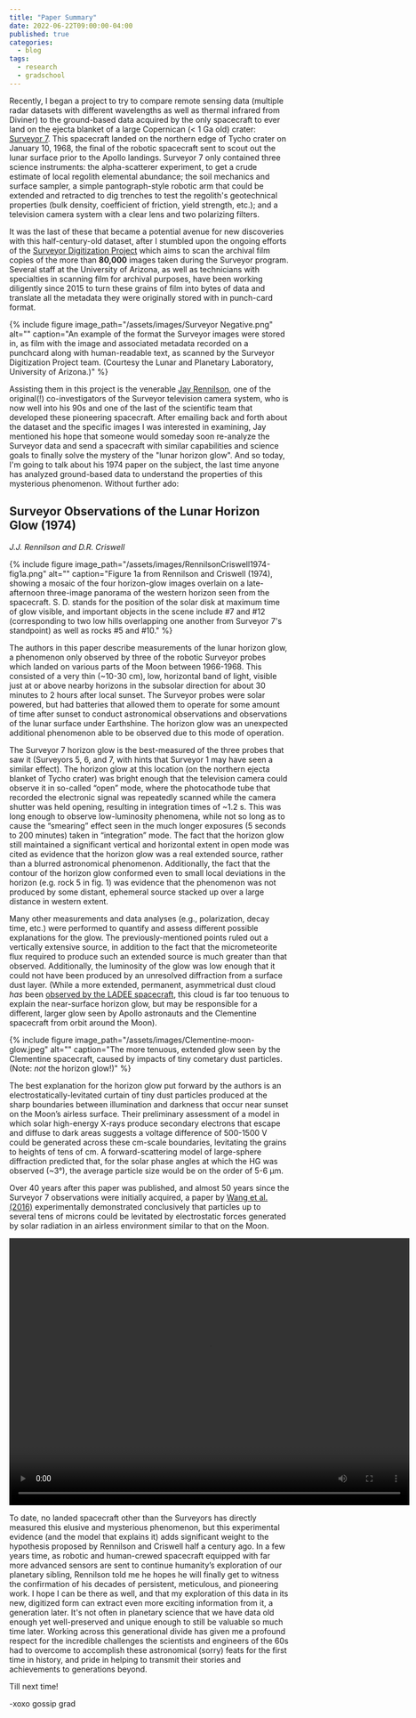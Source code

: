 ```yaml
---
title: "Paper Summary"
date: 2022-06-22T09:00:00-04:00
published: true
categories:
  - blog
tags:
  - research
  - gradschool
---
```


Recently, I began a project to try to compare remote sensing data (multiple radar datasets with different wavelengths as well as thermal infrared from Diviner) to the ground-based data acquired by the only spacecraft to ever land on the ejecta blanket of a large Copernican (< 1 Ga old) crater: [Surveyor 7]( https://www.drewexmachina.com/2018/01/07/surveyor-7-the-mission-to-tycho/). This spacecraft landed on the northern edge of Tycho crater on January 10, 1968, the final of the robotic spacecraft sent to scout out the lunar surface prior to the Apollo landings. Surveyor 7 only contained three science instruments: the alpha-scatterer experiment, to get a crude estimate of local regolith elemental abundance; the soil mechanics and surface sampler, a simple pantograph-style robotic arm that could be extended and retracted to dig trenches to test the regolith's geotechnical properties (bulk density, coefficient of friction, yield strength, etc.); and a television camera system with a clear lens and two polarizing filters.

It was the last of these that became a potential avenue for new discoveries with this half-century-old dataset, after I stumbled upon the ongoing efforts of the [Surveyor Digitization Project](https://www.lpl.arizona.edu/sic/surveyor/background) which aims to scan the archival film copies of the more than **80,000** images taken during the Surveyor program. Several staff at the University of Arizona, as well as technicians with specialties in scanning film for archival purposes, have been working diligently since 2015 to turn these grains of film into bytes of data and translate all the metadata they were originally stored with in punch-card format.

{% include figure image_path="/assets/images/Surveyor Negative.png" alt="" caption="An example of the format the Surveyor images were stored in, as film with the image and associated metadata recorded on a punchcard along with human-readable text, as scanned by the Surveyor Digitization Project team. (Courtesy the Lunar and Planetary Laboratory, University of Arizona.)" %}

Assisting them in this project is the venerable [Jay Rennilson](https://historycollection.jsc.nasa.gov/JSCHistoryPortal/history/oral_histories/NASA_HQ/Administrators/RennilsonJ/RennilsonJ_3-10-20.htm), one of the original(!) co-investigators of the Surveyor television camera system, who is now well into his 90s and one of the last of the scientific team that developed these pioneering spacecraft. After emailing back and forth about the dataset and the specific images I was interested in examining, Jay mentioned his hope that someone would someday soon re-analyze the Surveyor data and send a spacecraft with similar capabilities and science goals to finally solve the mystery of the "lunar horizon glow". And so today, I'm going to talk about his 1974 paper on the subject, the last time anyone has analyzed ground-based data to understand the properties of this mysterious phenomenon. Without further ado:

## Surveyor Observations of the Lunar Horizon Glow (1974)
_J.J. Rennilson and D.R. Criswell_


{% include figure image_path="/assets/images/RennilsonCriswell1974-fig1a.png" alt="" caption="Figure 1a from Rennilson and Criswell (1974), showing a mosaic of the four horizon-glow images overlain on a late-afternoon three-image panorama of the western horizon seen from the spacecraft. S. D. stands for the position of the solar disk at maximum time of glow visible, and important objects in the scene include #7 and #12 (corresponding to two low hills overlapping one another from Surveyor 7's standpoint) as well as rocks #5 and #10." %}

The authors in this paper describe measurements of the lunar horizon glow, a phenomenon only observed by three of the robotic Surveyor probes which landed on various parts of the Moon between 1966-1968. This consisted of a very thin (~10-30 cm), low, horizontal band of light, visible just at or above nearby horizons in the subsolar direction for about 30 minutes to 2 hours after local sunset. The Surveyor probes were solar powered, but had batteries that allowed them to operate for some amount of time after sunset to conduct astronomical observations and observations of the lunar surface under Earthshine. The horizon glow was an unexpected additional phenomenon able to be observed due to this mode of operation.

The Surveyor 7 horizon glow is the best-measured of the three probes that saw it (Surveyors 5, 6, and 7, with hints that Surveyor 1 may have seen a similar effect). The horizon glow at this location (on the northern ejecta blanket of Tycho crater) was bright enough that the television camera could observe it in so-called “open” mode, where the photocathode tube that recorded the electronic signal was repeatedly scanned while the camera shutter was held opening, resulting in integration times of ~1.2 s. This was long enough to observe low-luminosity phenomena, while not so long as to cause the “smearing” effect seen in the much longer exposures (5 seconds to 200 minutes) taken in “integration” mode. The fact that the horizon glow still maintained a significant vertical and horizontal extent in open mode was cited as evidence that the horizon glow was a real extended source, rather than a blurred astronomical phenomenon. Additionally, the fact that the contour of the horizon glow conformed even to small local deviations in the horizon (e.g. rock 5 in fig. 1) was evidence that the phenomenon was not produced by some distant, ephemeral source stacked up over a large distance in western extent.

Many other measurements and data analyses (e.g., polarization, decay time, etc.) were performed to quantify and assess different possible explanations for the glow. The previously-mentioned points ruled out a vertically extensive source, in addition to the fact that the micrometeorite flux required to produce such an extended source is much greater than that observed. Additionally, the luminosity of the glow was low enough that it could not have been produced by an unresolved diffraction from a surface dust layer. (While a more extended, permanent, asymmetrical dust cloud _has_ been [observed by the LADEE spacecraft](https://www.nature.com/articles/nature14479), this cloud is far too tenuous to explain the near-surface horizon glow, but may be responsible for a different, larger glow seen by Apollo astronauts and the Clementine spacecraft from orbit around the Moon).

{% include figure image_path="/assets/images/Clementine-moon-glow.jpeg" alt="" caption="The more tenuous, extended glow seen by the Clementine spacecraft, caused by impacts of tiny cometary dust particles. (Note: _not_ the horizon glow!)" %}

The best explanation for the horizon glow put forward by the authors is an electrostatically-levitated curtain of tiny dust particles produced at the sharp boundaries between illumination and darkness that occur near sunset on the Moon’s airless surface. Their preliminary assessment of a model in which solar high-energy X-rays produce secondary electrons that escape and diffuse to dark areas suggests a voltage difference of 500-1500 V could be generated across these cm-scale boundaries, levitating the grains to heights of tens of cm. A forward-scattering model of large-sphere diffraction predicted that, for the solar phase angles at which the HG was observed (~3°), the average particle size would be on the order of 5-6 µm.

Over 40 years after this paper was published, and almost 50 years since the Surveyor 7 observations were initially acquired, a paper by [Wang et al. (2016)](https://agupubs.onlinelibrary.wiley.com/doi/full/10.1002/2016GL069491) experimentally demonstrated conclusively that particles up to several tens of microns could be levitated by electrostatic forces generated by solar radiation in an airless environment similar to that on the Moon.

<video width="720" height="480" controls="controls">
  <source src="/assets/images/Wang2016-vid1.mp4" type="video/mp4">
</video>


To date, no landed spacecraft other than the Surveyors has directly measured this elusive and mysterious phenomenon, but this experimental evidence (and the model that explains it) adds significant weight to the hypothesis proposed by Rennilson and Criswell half a century ago. In a few years time, as robotic and human-crewed spacecraft equipped with far more advanced sensors are sent to continue humanity’s exploration of our planetary sibling, Rennilson told me he hopes he will finally get to witness the confirmation of his decades of persistent, meticulous, and pioneering work. I hope I can be there as well, and that my exploration of this data in its new, digitized form can extract even more exciting information from it, a generation later. It's not often in planetary science that we have data old enough yet well-preserved and unique enough to still be valuable so much time later. Working across this generational divide has given me a profound respect for the incredible challenges the scientists and engineers of the 60s had to overcome to accomplish these astronomical (sorry) feats for the first time in history, and pride in helping to transmit their stories and achievements to generations beyond.

Till next time!

-xoxo gossip grad



